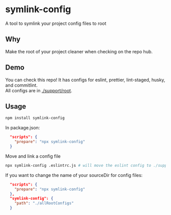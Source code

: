 # symlink-config

A tool to symlink your project config files to root

## Why

Make the root of your project cleaner when checking on the repo hub.

## Demo

You can check this repo! It has configs for eslint, prettier, lint-staged, husky, and commitlint.  
All configs are in [./support/root](/support/root).

## Usage

```bash
npm install symlink-config
```

In package.json:

```json
  "scripts": {
    "prepare": "npx symlink-config"
  }
```

Move and link a config file

```bash
npx symlink-config .eslintrc.js # will move the eslint config to ./support/root/ by default
```

If you want to change the name of your sourceDir for config files:

```json
  "scripts": {
    "prepare": "npx symlink-config"
  },
  "symlink-config": {
    "path": "./allRootConfigs"
  }
```
